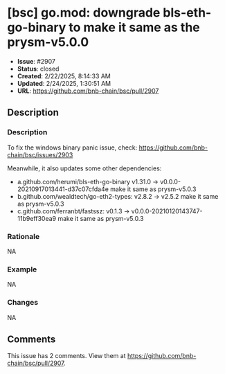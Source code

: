 # [bsc] go.mod: downgrade bls-eth-go-binary to make it same as the prysm-v5.0.0

- **Issue**: #2907
- **Status**: closed
- **Created**: 2/22/2025, 8:14:33 AM
- **Updated**: 2/24/2025, 1:30:51 AM
- **URL**: https://github.com/bnb-chain/bsc/pull/2907

## Description

### Description
To fix the windows binary panic issue,  check: https://github.com/bnb-chain/bsc/issues/2903

Meanwhile, it also updates some other dependencies:
- a.github.com/herumi/bls-eth-go-binary v1.31.0 -> v0.0.0-20210917013441-d37c07cfda4e
make it same as prysm-v5.0.3
- b.github.com/wealdtech/go-eth2-types: v2.8.2 -> v2.5.2
make it same as prysm-v5.0.3
- c.github.com/ferranbt/fastssz: v0.1.3 -> v0.0.0-20210120143747-11b9eff30ea9 
make it same as prysm-v5.0.3


### Rationale
NA

### Example
NA

### Changes
NA
## Comments

This issue has 2 comments. View them at https://github.com/bnb-chain/bsc/pull/2907.

